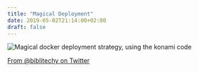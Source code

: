 ```yaml
---
title: "Magical Deployment"
date: 2019-05-02T21:14:00+02:00
draft: false
---
```


![Magical docker deployment strategy, using the konami code](/images/magical-deployment.png)

[From @biblitechy on Twitter](https://twitter.com/bibliotechy/status/1083415010913775617)